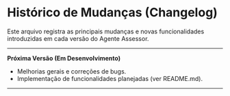 # Histórico de Mudanças (Changelog)

Este arquivo registra as principais mudanças e novas funcionalidades introduzidas em cada versão do Agente Assessor.

---

**Próxima Versão (Em Desenvolvimento)**

-   Melhorias gerais e correções de bugs.
-   Implementação de funcionalidades planejadas (ver README.md).

---

